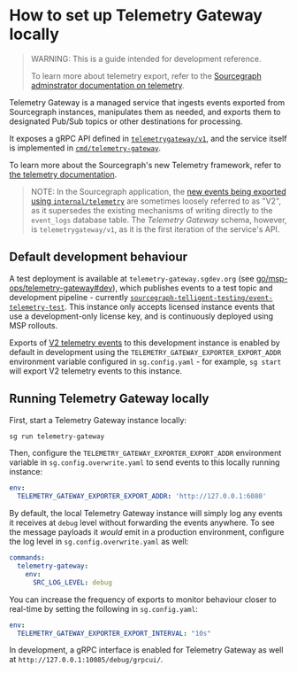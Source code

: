 # How to set up Telemetry Gateway locally

> WARNING: This is a guide intended for development reference.
>
> To learn more about telemetry export, refer to the [Sourcegraph adminstrator documentation on telemetry](../../admin/telemetry/index.md).

Telemetry Gateway is a managed service that ingests events exported from Sourcegraph instances, manipulates them as needed, and exports them to designated Pub/Sub topics or other destinations for processing.

It exposes a gRPC API defined in [`telemetrygateway/v1`](https://github.com/sourcegraph/sourcegraph/tree/main/internal/telemetrygateway/v1), and the service itself is implemented in [`cmd/telemetry-gateway`](https://github.com/sourcegraph/sourcegraph/tree/main/cmd/telemetry-gateway).

To learn more about the Sourcegraph's new Telemetry framework, refer to [the telemetry documentation](../background-information/telemetry/index.md).

> NOTE: In the Sourcegraph application, the [new events being exported using `internal/telemetry`](../background-information/telemetry/index.md) are sometimes loosely referred to as "V2", as it supersedes the existing mechanisms of writing directly to the `event_logs` database table.
> The *Telemetry Gateway* schema, however, is `telemetrygateway/v1`, as it is the first iteration of the service's API.

## Default development behaviour

A test deployment is available at `telemetry-gateway.sgdev.org` (see [go/msp-ops/telemetry-gateway#dev](https://handbook.sourcegraph.com/departments/engineering/managed-services/telemetry-gateway/#dev)), which publishes events to a test topic and development pipeline - currently [`sourcegraph-telligent-testing/event-telemetry-test`](https://console.cloud.google.com/cloudpubsub/topic/edit/event-telemetry-test?project=sourcegraph-telligent-testing).
This instance only accepts licensed instance events that use a development-only license key, and is continuously deployed using MSP rollouts.

Exports of [V2 telemetry events](../background-information/telemetry/index.md) to this development instance is enabled by default in development using the `TELEMETRY_GATEWAY_EXPORTER_EXPORT_ADDR` environment variable configured in `sg.config.yaml` - for example, `sg start` will export V2 telemetry events to this instance.

## Running Telemetry Gateway locally

First, start a Telemetry Gateway instance locally:

```sh
sg run telemetry-gateway
```

Then, configure the `TELEMETRY_GATEWAY_EXPORTER_EXPORT_ADDR` environment variable in `sg.config.overwrite.yaml` to send events to this locally running instance:

```yaml
env:
  TELEMETRY_GATEWAY_EXPORTER_EXPORT_ADDR: 'http://127.0.0.1:6080'
```

By default, the local Telemetry Gateway instance will simply log any events it receives at `debug` level without forwarding the events anywhere.
To see the message payloads it *would* emit in a production environment, configure the log level in `sg.config.overwrite.yaml` as well:

```yaml
commands:
  telemetry-gateway:
    env:
      SRC_LOG_LEVEL: debug
```

You can increase the frequency of exports to monitor behaviour closer to real-time by setting the following in `sg.config.yaml`:

```yaml
env:
  TELEMETRY_GATEWAY_EXPORTER_EXPORT_INTERVAL: "10s"
```

In development, a gRPC interface is enabled for Telemetry Gateway as well at `http://127.0.0.1:10085/debug/grpcui/`.
